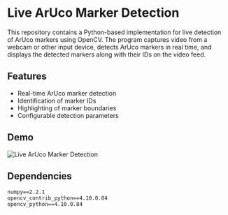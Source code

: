 # Live ArUco Marker Detection

This repository contains a Python-based implementation for live detection of ArUco markers using OpenCV. The program captures video from a webcam or other input device, detects ArUco markers in real time, and displays the detected markers along with their IDs on the video feed.

## Features

- Real-time ArUco marker detection
- Identification of marker IDs
- Highlighting of marker boundaries
- Configurable detection parameters

## Demo

![Live ArUco Marker Detection](ArUco-Detection/aruco_detection_demo.gif)

## Dependencies
```
numpy==2.2.1
opencv_contrib_python==4.10.0.84
opencv_python==4.10.0.84
```
